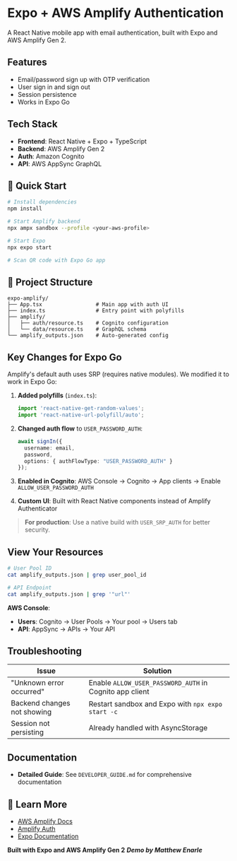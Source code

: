 # Expo + AWS Amplify Authentication

A React Native mobile app with email authentication, built with Expo and AWS Amplify Gen 2.

## Features

- Email/password sign up with OTP verification
- User sign in and sign out
- Session persistence
- Works in Expo Go

## Tech Stack

- **Frontend**: React Native + Expo + TypeScript
- **Backend**: AWS Amplify Gen 2
- **Auth**: Amazon Cognito
- **API**: AWS AppSync GraphQL

## 🚀 Quick Start

```bash
# Install dependencies
npm install

# Start Amplify backend 
npx ampx sandbox --profile <your-aws-profile>

# Start Expo 
npx expo start

# Scan QR code with Expo Go app
```

## 📁 Project Structure

```
expo-amplify/
├── App.tsx                 # Main app with auth UI
├── index.ts                # Entry point with polyfills
├── amplify/
│   ├── auth/resource.ts    # Cognito configuration
│   └── data/resource.ts    # GraphQL schema
└── amplify_outputs.json    # Auto-generated config
```

## Key Changes for Expo Go

Amplify's default auth uses SRP (requires native modules). We modified it to work in Expo Go:

1. **Added polyfills** (`index.ts`):
   ```typescript
   import 'react-native-get-random-values';
   import 'react-native-url-polyfill/auto';
   ```

2. **Changed auth flow** to `USER_PASSWORD_AUTH`:
   ```typescript
   await signIn({
     username: email,
     password,
     options: { authFlowType: "USER_PASSWORD_AUTH" }
   });
   ```

3. **Enabled in Cognito**: AWS Console → Cognito → App clients → Enable `ALLOW_USER_PASSWORD_AUTH`

4. **Custom UI**: Built with React Native components instead of Amplify Authenticator

> **For production**: Use a native build with `USER_SRP_AUTH` for better security.

## View Your Resources

```bash
# User Pool ID
cat amplify_outputs.json | grep user_pool_id

# API Endpoint
cat amplify_outputs.json | grep '"url"'
```

**AWS Console**:
- **Users**: Cognito → User Pools → Your pool → Users tab
- **API**: AppSync → APIs → Your API

## Troubleshooting

| Issue | Solution |
|-------|----------|
| "Unknown error occurred" | Enable `ALLOW_USER_PASSWORD_AUTH` in Cognito app client |
| Backend changes not showing | Restart sandbox and Expo with `npx expo start -c` |
| Session not persisting | Already handled with AsyncStorage |

## Documentation

- **Detailed Guide**: See `DEVELOPER_GUIDE.md` for comprehensive documentation


## 📖 Learn More

- [AWS Amplify Docs](https://docs.amplify.aws/react-native/)
- [Amplify Auth](https://docs.amplify.aws/react-native/build-a-backend/auth/)
- [Expo Documentation](https://docs.expo.dev/)


**Built with Expo and AWS Amplify Gen 2**
***Demo by Matthew Enarle***
